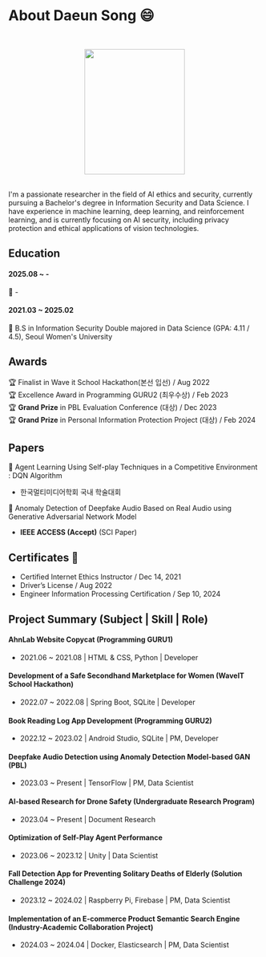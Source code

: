 # About Daeun Song 😄
<br><p align="center"><img src = "https://github.com/user-attachments/assets/9b43a398-5311-442b-b956-08bb17c4529f" width="200" height="250"></p>
<br>
I'm a passionate researcher in the field of AI ethics and security, currently pursuing a Bachelor's degree in Information Security and Data Science. I have experience in machine learning, deep learning, and reinforcement learning, and is currently focusing on AI security, including privacy protection and ethical applications of vision technologies.


## Education
#### 2025.08 ~ - <br>
🏫 - <br>
#### 2021.03 ~ 2025.02 <br>
🏫 B.S in Information Security Double majored in Data Science (GPA: 4.11 / 4.5), Seoul Women's University 

## Awards 
🏆 Finalist in Wave it School Hackathon(본선 입선) / Aug 2022 <br>
🏆 Excellence Award in Programming GURU2 (최우수상) / Feb 2023 <br>
🏆 **Grand Prize** in PBL Evaluation Conference (대상) / Dec 2023 <br>
🏆 **Grand Prize** in Personal Information Protection Project (대상) / Feb 2024 <br>

## Papers
📜 Agent Learning Using Self-play Techniques in a Competitive Environment : DQN Algorithm<br>

- 한국멀티미디어학회 국내 학술대회<br>
    
📜 Anomaly Detection of Deepfake Audio Based on Real Audio using Generative Adversarial Network Model<br>

- **IEEE ACCESS (Accept)** (SCI Paper)<br>

## Certificates 📁
- Certified Internet Ethics Instructor / Dec 14, 2021 <br>
- Driver’s License / Aug 2022<br>
- Engineer Information Processing Certification / Sep 10, 2024<br>

## Project Summary (Subject | Skill | Role)
#### AhnLab Website Copycat (Programming GURU1)<br> 
- 2021.06 ~ 2021.08 | HTML & CSS, Python | Developer<br>
#### Development of a Safe Secondhand Marketplace for Women (WaveIT School Hackathon)<br>
- 2022.07 ~ 2022.08 | Spring Boot, SQLite | Developer<br>
#### Book Reading Log App Development (Programming GURU2)<br>
- 2022.12 ~ 2023.02 | Android Studio, SQLite | PM, Developer
#### Deepfake Audio Detection using Anomaly Detection Model-based GAN (PBL) <br>
- 2023.03 ~ Present | TensorFlow | PM, Data Scientist
#### AI-based Research for Drone Safety (Undergraduate Research Program)<br>
- 2023.04 ~ Present | Document Research
#### Optimization of Self-Play Agent Performance<br>
- 2023.06 ~ 2023.12 | Unity | Data Scientist
#### Fall Detection App for Preventing Solitary Deaths of Elderly (Solution Challenge 2024)<br>
- 2023.12 ~ 2024.02 | Raspberry Pi, Firebase | PM, Data Scientist
#### Implementation of an E-commerce Product Semantic Search Engine (Industry-Academic Collaboration Project)<br>
- 2024.03 ~ 2024.04 | Docker, Elasticsearch | PM, Data Scientist
